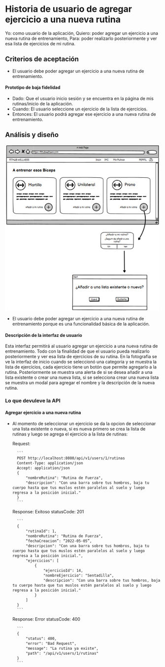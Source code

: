 # Historia de usuario de agregar ejercicio a una nueva rutina

Yo: como usuario de la aplicación,
Quiero: poder agregar un ejercicio a una nueva rutina de entrenamiento,
Para: poder realizarlo posteriormente y ver esa lista de ejercicios de mi rutina.

## Criterios de aceptación

- El usuario debe poder agregar un ejercicio a una nueva rutina de entrenamiento.

#### Prototipo de baja fidelidad

- Dado: Que el usuario inicio sesión y se encuentra en la página de mis rutinas/inicio de la aplicación.
- Cuando: El usuario seleccione un ejercicio de la lista de ejercicios.
- Entonces: El usuario podrá agregar ese ejercicio a una nueva rutina de entrenamiento.

## Análisis y diseño

<img src="../assets/historia40.png" alt="Historia de usuario de agregar ejercicio a una nueva rutina" width="500px" ><br/>

- El usuario debe poder agregar un ejercicio a una nueva rutina de entrenamiento porque es una funcionalidad básica de la aplicación.

#### Descripción de la interfaz de usuario

Esta interfaz permitirá al usuario agregar un ejercicio a una nueva rutina de entrenamiento. Todo con la finalidad de que el usuario pueda realizarlo posteriormente y ver esa lista de ejercicios de su rutina. En la fotografia se ve la interfaz de inicio cuando se seleccionó una categoria y se muestra la lista de ejercicios, cada ejercicio tiene un botón que permite agregarlo a la rutina. Posteriormente se muestra una alerta de si se desea añadir a una lista existente o crear una nueva lista, si se selecciona crear una nueva lista se muestra un modal para agregar el nombre y la descripción de la nueva rutina.

### Lo que devuleve la API

#### Agregar ejercicio a una nueva rutina

- Al momento de seleccionar un ejercicio se da la opcion de seleccionar una lista existente o nueva, si es nueva primero se crea la lista de rutinas y luego se agrega el ejercicio a la lista de rutinas:

    Request:
    
        ```
        POST http://localhost:8080/api/v1/users/1/rutinas
        Content-Type: application/json
        Accept: application/json
        {
            "nombreRutina": "Rutina de Fuerza",
            "descripcion": "Con una barra sobre tus hombros, baja tu cuerpo hasta que tus muslos estén paralelos al suelo y luego regresa a la posición inicial."
        }
        ```
    
    Response: Exitoso statusCode: 201
    
        ```
        {
            "rutinaId": 1,
            "nombreRutina": "Rutina de Fuerza",
            “fechaCreacion”: “2022-05-05”,
            "descripcion": "Con una barra sobre tus hombros, baja tu cuerpo hasta que tus muslos estén paralelos al suelo y luego regresa a la posición inicial.",
            "ejercicios": [
                {
                    "ejercicioId": 14,
                    "nombreEjercicio": "Sentadilla",
                    "descripcion": "Con una barra sobre tus hombros, baja tu cuerpo hasta que tus muslos estén paralelos al suelo y luego regresa a la posición inicial."
                }
            ]
        }
        ```
    
    Response: Error statusCode: 400
    
        ```
        {
            "status": 400,
            "error": "Bad Request",
            "message": "La rutina ya existe",
            "path": "/api/v1/users/1/rutinas"
        }
        ```